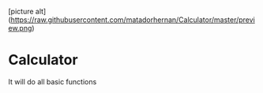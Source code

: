 [picture alt] (https://raw.githubusercontent.com/matadorhernan/Calculator/master/preview.png)

# Calculator
It will do all basic functions
